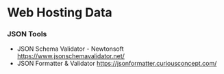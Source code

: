 # Web Hosting Data

### JSON Tools
- JSON Schema Validator - Newtonsoft https://www.jsonschemavalidator.net/
- JSON Formatter & Validator https://jsonformatter.curiousconcept.com/
